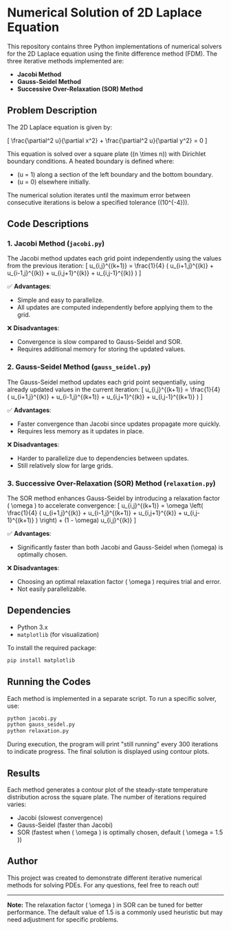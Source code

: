 # Numerical Solution of 2D Laplace Equation

This repository contains three Python implementations of numerical solvers for the 2D Laplace equation using the finite difference method (FDM). The three iterative methods implemented are:

- **Jacobi Method**
- **Gauss-Seidel Method**
- **Successive Over-Relaxation (SOR) Method**

## Problem Description
The 2D Laplace equation is given by:

\[ \frac{\partial^2 u}{\partial x^2} + \frac{\partial^2 u}{\partial y^2} = 0 \]

This equation is solved over a square plate (\(n \times n\)) with Dirichlet boundary conditions. A heated boundary is defined where:
- \(u = 1\) along a section of the left boundary and the bottom boundary.
- \(u = 0\) elsewhere initially.

The numerical solution iterates until the maximum error between consecutive iterations is below a specified tolerance (\(10^{-4}\)).

## Code Descriptions
### 1. Jacobi Method (`jacobi.py`)
The Jacobi method updates each grid point independently using the values from the previous iteration:
\[ u_{i,j}^{(k+1)} = \frac{1}{4} ( u_{i+1,j}^{(k)} + u_{i-1,j}^{(k)} + u_{i,j+1}^{(k)} + u_{i,j-1}^{(k)} ) \]

✅ **Advantages**:
- Simple and easy to parallelize.
- All updates are computed independently before applying them to the grid.

❌ **Disadvantages**:
- Convergence is slow compared to Gauss-Seidel and SOR.
- Requires additional memory for storing the updated values.

### 2. Gauss-Seidel Method (`gauss_seidel.py`)
The Gauss-Seidel method updates each grid point sequentially, using already updated values in the current iteration:
\[ u_{i,j}^{(k+1)} = \frac{1}{4} ( u_{i+1,j}^{(k)} + u_{i-1,j}^{(k+1)} + u_{i,j+1}^{(k)} + u_{i,j-1}^{(k+1)} ) \]

✅ **Advantages**:
- Faster convergence than Jacobi since updates propagate more quickly.
- Requires less memory as it updates in place.

❌ **Disadvantages**:
- Harder to parallelize due to dependencies between updates.
- Still relatively slow for large grids.

### 3. Successive Over-Relaxation (SOR) Method (`relaxation.py`)
The SOR method enhances Gauss-Seidel by introducing a relaxation factor \( \omega \) to accelerate convergence:
\[ u_{i,j}^{(k+1)} = \omega \left( \frac{1}{4} ( u_{i+1,j}^{(k)} + u_{i-1,j}^{(k+1)} + u_{i,j+1}^{(k)} + u_{i,j-1}^{(k+1)} ) \right) + (1 - \omega) u_{i,j}^{(k)} \]

✅ **Advantages**:
- Significantly faster than both Jacobi and Gauss-Seidel when \(\omega\) is optimally chosen.

❌ **Disadvantages**:
- Choosing an optimal relaxation factor \( \omega \) requires trial and error.
- Not easily parallelizable.

## Dependencies
- Python 3.x
- `matplotlib` (for visualization)

To install the required package:
```sh
pip install matplotlib
```

## Running the Codes
Each method is implemented in a separate script. To run a specific solver, use:
```sh
python jacobi.py
python gauss_seidel.py
python relaxation.py
```
During execution, the program will print "still running" every 300 iterations to indicate progress. The final solution is displayed using contour plots.

## Results
Each method generates a contour plot of the steady-state temperature distribution across the square plate. The number of iterations required varies:
- Jacobi (slowest convergence)
- Gauss-Seidel (faster than Jacobi)
- SOR (fastest when \( \omega \) is optimally chosen, default \( \omega = 1.5 \))

## Author
This project was created to demonstrate different iterative numerical methods for solving PDEs. For any questions, feel free to reach out!

---
**Note:** The relaxation factor \( \omega \) in SOR can be tuned for better performance. The default value of 1.5 is a commonly used heuristic but may need adjustment for specific problems.

